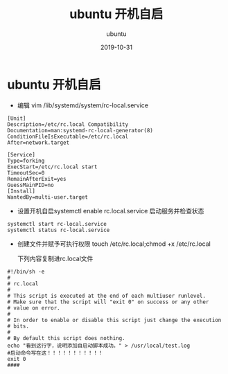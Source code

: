 ﻿---
layout: post
title: ubuntu   开机自启
subtitle: 'ubuntu'
date: 2019-10-31
categories: blog
tags: [ubuntu]
---

# ubuntu   开机自启

* 编辑
  vim /lib/systemd/system/rc-local.service
```
[Unit]
Description=/etc/rc.local Compatibility
Documentation=man:systemd-rc-local-generator(8)
ConditionFileIsExecutable=/etc/rc.local
After=network.target

[Service]
Type=forking
ExecStart=/etc/rc.local start
TimeoutSec=0
RemainAfterExit=yes
GuessMainPID=no
[Install]
WantedBy=multi-user.target
```


* 设置开机自启systemctl enable rc.local.service
  启动服务并检查状态
```
systemctl start rc-local.service
systemctl status rc-local.service
```
* 创建文件并赋予可执行权限 touch /etc/rc.local;chmod +x /etc/rc.local
 
  下列内容复制进rc.local文件
```
#!/bin/sh -e
#
# rc.local
#
# This script is executed at the end of each multiuser runlevel.
# Make sure that the script will "exit 0" on success or any other
# value on error.
#
# In order to enable or disable this script just change the execution
# bits.
#
# By default this script does nothing.
echo "看到这行字，说明添加自启动脚本成功。" > /usr/local/test.log
#启动命令写在这！！！！！！！！！！！
exit 0
####
```